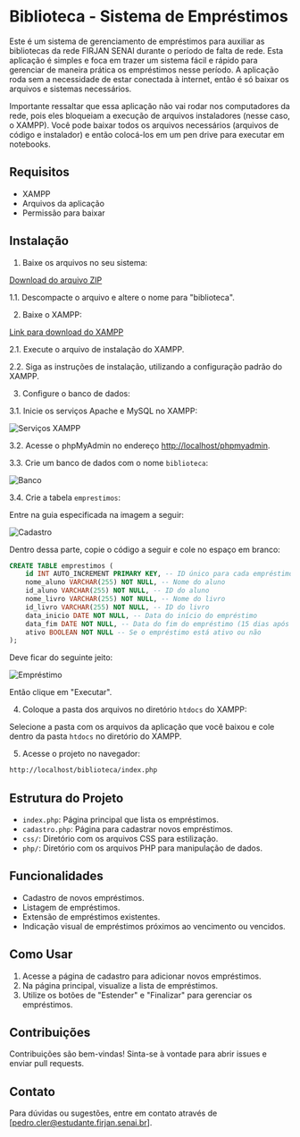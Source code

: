 # Biblioteca - Sistema de Empréstimos

Este é um sistema de gerenciamento de empréstimos para auxiliar as bibliotecas da rede FIRJAN SENAI durante o período de falta de rede. Esta aplicação é simples e foca em trazer um sistema fácil e rápido para gerenciar de maneira prática os empréstimos nesse período. A aplicação roda sem a necessidade de estar conectada à internet, então é só baixar os arquivos e sistemas necessários.

Importante ressaltar que essa aplicação não vai rodar nos computadores da rede, pois eles bloqueiam a execução de arquivos instaladores (nesse caso, o XAMPP). Você pode baixar todos os arquivos necessários (arquivos de código e instalador) e então colocá-los em um pen drive para executar em notebooks.

## Requisitos

- XAMPP
- Arquivos da aplicação
- Permissão para baixar

## Instalação

1. Baixe os arquivos no seu sistema:

[Download do arquivo ZIP](https://github.com/P-Cler/Biblioteca/archive/refs/tags/1.0.zip)

1.1. Descompacte o arquivo e altere o nome para "biblioteca".

2. Baixe o XAMPP:

[Link para download do XAMPP](https://www.apachefriends.org/index.html)

2.1. Execute o arquivo de instalação do XAMPP.

2.2. Siga as instruções de instalação, utilizando a configuração padrão do XAMPP.

3. Configure o banco de dados:

3.1. Inicie os serviços Apache e MySQL no XAMPP:

![Serviços XAMPP](https://github.com/P-Cler/Biblioteca/assets/156240431/da1985aa-debb-4a03-a548-2dfe317bb29e)

3.2. Acesse o phpMyAdmin no endereço [http://localhost/phpmyadmin](http://localhost/phpmyadmin).

3.3. Crie um banco de dados com o nome `biblioteca`:

![Banco](https://github.com/P-Cler/Biblioteca/assets/156240431/a4cc5055-3f92-41f7-ad05-6d3d576d0ada)

3.4. Crie a tabela `emprestimos`:

Entre na guia especificada na imagem a seguir:

![Cadastro](https://github.com/P-Cler/Biblioteca/assets/156240431/4348427c-6c21-492a-89e1-5346a5ab4be6)

Dentro dessa parte, copie o código a seguir e cole no espaço em branco:

```sql
CREATE TABLE emprestimos (
    id INT AUTO_INCREMENT PRIMARY KEY, -- ID único para cada empréstimo
    nome_aluno VARCHAR(255) NOT NULL, -- Nome do aluno
    id_aluno VARCHAR(255) NOT NULL, -- ID do aluno
    nome_livro VARCHAR(255) NOT NULL, -- Nome do livro
    id_livro VARCHAR(255) NOT NULL, -- ID do livro
    data_inicio DATE NOT NULL, -- Data do início do empréstimo
    data_fim DATE NOT NULL, -- Data do fim do empréstimo (15 dias após o início)
    ativo BOOLEAN NOT NULL -- Se o empréstimo está ativo ou não
);
```

Deve ficar do seguinte jeito:

![Empréstimo](https://github.com/P-Cler/Biblioteca/assets/156240431/96631793-c566-49d4-b2ac-5c267c5407b0)

Então clique em "Executar".

4. Coloque a pasta dos arquivos no diretório `htdocs` do XAMPP:

Selecione a pasta com os arquivos da aplicação que você baixou e cole dentro da pasta `htdocs` no diretório do XAMPP.

5. Acesse o projeto no navegador:

```sh
http://localhost/biblioteca/index.php
```

## Estrutura do Projeto

- `index.php`: Página principal que lista os empréstimos.
- `cadastro.php`: Página para cadastrar novos empréstimos.
- `css/`: Diretório com os arquivos CSS para estilização.
- `php/`: Diretório com os arquivos PHP para manipulação de dados.

## Funcionalidades

- Cadastro de novos empréstimos.
- Listagem de empréstimos.
- Extensão de empréstimos existentes.
- Indicação visual de empréstimos próximos ao vencimento ou vencidos.

## Como Usar

1. Acesse a página de cadastro para adicionar novos empréstimos.
2. Na página principal, visualize a lista de empréstimos.
3. Utilize os botões de "Estender" e "Finalizar" para gerenciar os empréstimos.

## Contribuições

Contribuições são bem-vindas! Sinta-se à vontade para abrir issues e enviar pull requests.

## Contato

Para dúvidas ou sugestões, entre em contato através de [pedro.cler@estudante.firjan.senai.br].
